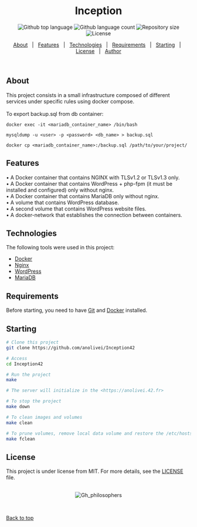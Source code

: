<h1 align="center">Inception</h1>

<p align="center">
  <img alt="Github top language" src="https://img.shields.io/github/languages/top/anolivei/Inception42?color=56BEB8">

  <img alt="Github language count" src="https://img.shields.io/github/languages/count/anolivei/Inception42?color=56BEB8">

  <img alt="Repository size" src="https://img.shields.io/github/repo-size/anolivei/Inception42?color=56BEB8">

  <img alt="License" src="https://img.shields.io/github/license/anolivei/Inception42?color=56BEB8">

  <!-- <img alt="Github issues" src="https://img.shields.io/github/issues/anolivei/Inception42?color=56BEB8" /> -->

  <!-- <img alt="Github forks" src="https://img.shields.io/github/forks/anolivei/Inception42?color=56BEB8" /> -->

  <!-- <img alt="Github stars" src="https://img.shields.io/github/stars/anolivei/Inception42?color=56BEB8" /> -->
</p>


<p align="center">
  <a href="#about">About</a> &#xa0; | &#xa0; 
  <a href="#features">Features</a> &#xa0; | &#xa0;
  <a href="#technologies">Technologies</a> &#xa0; | &#xa0;
  <a href="#requirements">Requirements</a> &#xa0; | &#xa0;
  <a href="#starting">Starting</a> &#xa0; | &#xa0;
  <a href="#license">License</a> &#xa0; | &#xa0;
  <a href="https://github.com/anolivei" target="_blank">Author</a>
</p>

<br>

## About ##

This project consists in a small infrastructure composed of different
services under specific rules using docker compose.
<br>
<br>
To export backup.sql from db container:
```shell
docker exec -it <mariadb_container_name> /bin/bash

mysqldump -u <user> -p <password> <db_name> > backup.sql

docker cp <mariadb_container_name>:/backup.sql /path/to/your/project/
```

## Features ##

• A Docker container that contains NGINX with TLSv1.2 or TLSv1.3 only.<br>
• A Docker container that contains WordPress + php-fpm (it must be installed and
configured) only without nginx.<br>
• A Docker container that contains MariaDB only without nginx.<br>
• A volume that contains WordPress database.<br>
• A second volume that contains WordPress website files.<br>
• A docker-network that establishes the connection between containers.<br>

## Technologies ##

The following tools were used in this project:

- [Docker](https://www.docker.com/)
- [Nginx](https://www.nginx.com/)
- [WordPress](https://br.wordpress.org/)
- [MariaDB](https://mariadb.org/)

## Requirements ##

Before starting, you need to have [Git](https://git-scm.com) and [Docker](https://www.docker.com/) installed.

## Starting ##

```bash
# Clone this project
git clone https://github.com/anolivei/Inception42

# Access
cd Inception42

# Run the project
make

# The server will initialize in the <https://anolivei.42.fr>

# To stop the project
make down

# To clean images and volumes
make clean

# To prune volumes, remove local data volume and restore the /etc/hosts
make fclean
```

## License ##

This project is under license from MIT. For more details, see the [LICENSE](LICENSE.md) file.
<br>
<br>

<div align="center" id="top"> 
  <img src="https://media.tenor.com/JAtSfbZogywAAAAC/inception.gif" alt="Gh_philosophers" />
</div>

&#xa0;

<a href="#top">Back to top</a>


